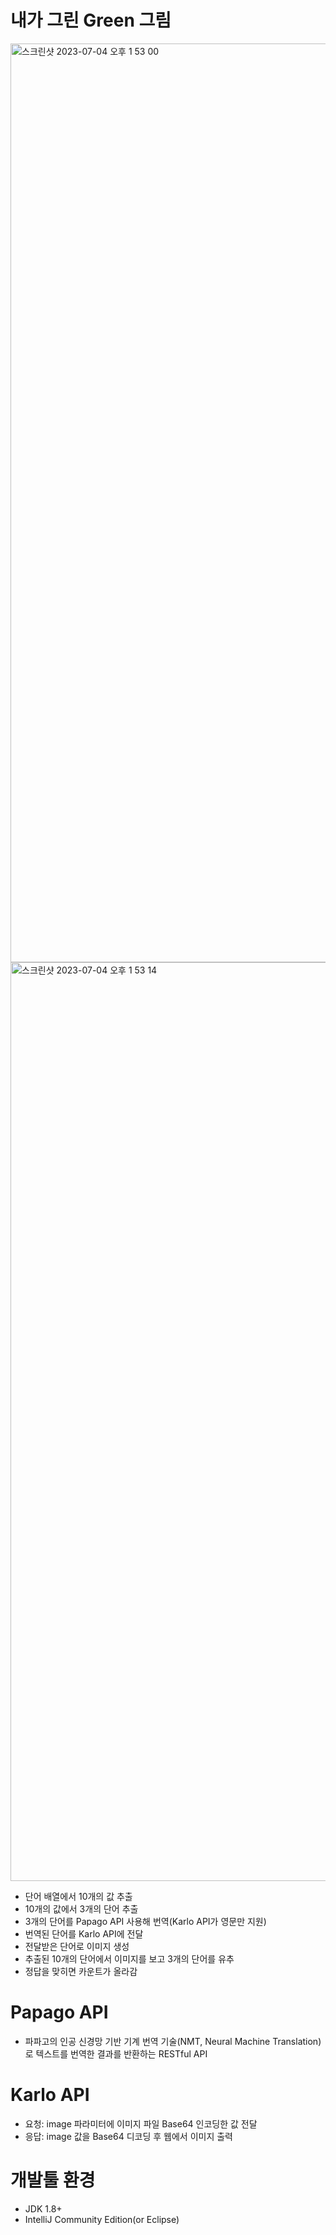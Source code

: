  # 내가 그린 Green 그림

<img width="1470" alt="스크린샷 2023-07-04 오후 1 53 00" src="https://github.com/junseokeee/Game-with-JAVA-OpenAPI/assets/88473134/7eea5714-2daa-4bbd-b525-a87781f40b3b">
<img width="1470" alt="스크린샷 2023-07-04 오후 1 53 14" src="https://github.com/junseokeee/Game-with-JAVA-OpenAPI/assets/88473134/560dd19f-0142-4829-bbbb-e38c2fab0ada">

 - 단어 배열에서 10개의 값 추출
 - 10개의 값에서 3개의 단어 추출
 - 3개의 단어를 Papago API 사용해 번역(Karlo API가 영문만 지원)
 - 번역된 단어를 Karlo API에 전달
 - 전달받은 단어로 이미지 생성
 - 추출된 10개의 단어에서 이미지를 보고 3개의 단어를 유추
 - 정답을 맞히면 카운트가 올라감

# Papago API
 - 파파고의 인공 신경망 기반 기계 번역 기술(NMT, Neural Machine Translation)로 텍스트를 번역한 결과를 반환하는 RESTful API

# Karlo API
 - 요청: image 파라미터에 이미지 파일 Base64 인코딩한 값 전달
 - 응답: image 값을 Base64 디코딩 후 웹에서 이미지 출력

# 개발툴 환경
 - JDK 1.8+
 - IntelliJ Community Edition(or Eclipse)
